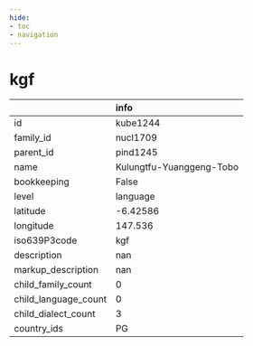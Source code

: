 ```yaml
---
hide:
- toc
- navigation
---
```

# kgf
|                      | info                     |
|:---------------------|:-------------------------|
| id                   | kube1244                 |
| family_id            | nucl1709                 |
| parent_id            | pind1245                 |
| name                 | Kulungtfu-Yuanggeng-Tobo |
| bookkeeping          | False                    |
| level                | language                 |
| latitude             | -6.42586                 |
| longitude            | 147.536                  |
| iso639P3code         | kgf                      |
| description          | nan                      |
| markup_description   | nan                      |
| child_family_count   | 0                        |
| child_language_count | 0                        |
| child_dialect_count  | 3                        |
| country_ids          | PG                       |